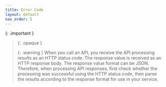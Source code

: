```yaml
---
title: Error Code
layout: default
nav_order: 5
---
```


{: .important }
> {: .opaque }
> <div markdown="block">
> {: .warning }
> When you call an API, you receive the API processing results as an HTTP status code.
> The response value is received as an HTTP response body. The response value format can be JSON.
> Therefore, when processing API responses, first check whether the processing was successful using the HTTP status code, then parse the results according to the response format for use in your service.
> </div>